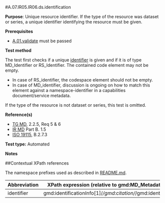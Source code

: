 #A.07.IR05.IR06.ds.identification

**Purpose**: Unique resource identifier. If the type of the resource was dataset or series, a unique identifier identifying the resource must be given.

**Prerequisites**
* [A.01.validate](A.01.validate.md) must be passed

**Test method**

The test first checks if a unique [identifier](#identifier) is given and if it is of type MD_Identifier or RS_Identifier.
The contained code element may not be empty.

* In case of RS_identifier, the codespace element should not be empty.
* In case of MD_identifier, discussion is ongoing on how to match this element against a namespace-identifier in a capabilities document/service metadata.

If the type of the resource is not dataset or series, this test is omitted.

**Reference(s)**	 

* [TG MD](./README.md#ref_TG_MD), 2.2.5, Req 5 & 6
* [IR MD](README.md#ref_IR_MD) Part B. 1.5
* [ISO 19115](README.md#ref_ISO_19115), B.2.7.3

**Test type:** Automated

**Notes**

##Contextual XPath references

The namespace prefixes used as described in [README.md](./README.md#namespaces).

Abbreviation                                   |  XPath expression (relative to gmd:MD_Metadata)
-----------------------------------------------| -------------------------------------------------------------------------
<a name="identifier"></a> identifier   | gmd:identificationInfo[1]/*/gmd:citation/*/gmd:identifier
